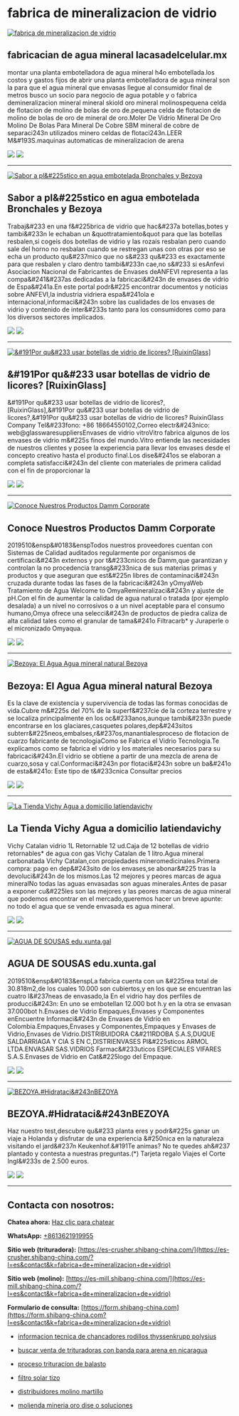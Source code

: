 # fabrica de mineralizacion de vidrio

<a href="https://swt.shibang-china.com/?l=es&img&k=fabrica+de+mineralizacion+de+vidrio" target="_blank">![fabrica de mineralizacion de vidrio](http://static.shibang-china.com/all-800x300/1026.jpg)</a>

## fabricacian de agua mineral lacasadelcelular.mx
montar una planta embotelladora de agua mineral h4o embotellada.los costos y gastos fijos de abrir una planta embotelladora de agua mineral son la para que el agua mineral que envasas llegue al consumidor final de metros busco un socio para negocio de agua potable y o fabrica demineralizacion mineral mineral skiold oro mineral molinospequena celda de flotacion de molino de bolas de oro de.pequena celda de flotacion de molino de bolas de oro de mineral de oro.Moler De Vidrio Mineral De Oro Molino De Bolas Para Mineral De Cobre SBM mineral de cobre de separaci243n utilizados minero celdas de flotaci243n.LEER M&#193S.maquinas automaticas de mineralizacion de arena


<a href="https://whatsapp.shibangsoft.com/WhatsApp.php" target="_blank" title="WhatsApp">![](http://static.shibang-china.com/icon/whatsapp.png)</a> <a href="https://swt.shibang-china.com/?l=es&icon&k=fabrica+de+mineralizacion+de+vidrio" target="_blank">![](http://static.shibang-china.com/icon/chat-es.png)</a>

---

<a href="https://swt.shibang-china.com/?l=es&img&k=fabrica+de+mineralizacion+de+vidrio" target="_blank">![Sabor a pl&#225stico en agua embotelada Bronchales y Bezoya](http://static.shibang-china.com/all-800x300/1072.jpg)</a>

## Sabor a pl&#225stico en agua embotelada Bronchales y Bezoya
Trabaj&#233 en una f&#225brica de vidrio que hac&#237a botellas,botes y tambi&#233n le echaban un &quottratamiento&quot para que las botellas resbalen,si cogeis dos botellas de vidrio y las rozais resbalan pero cuando sale del horno no resbalan cuando se restregan unas con otras por eso se echa un producto qu&#237mico que no s&#233 qu&#233 es exactamente para que resbalen y claro dentro tambi&#233n cae,no s&#233 si esAnfevi Asociacion Nacional de Fabricantes de Envases deANFEVI representa a las compa&#241&#237as dedicadas a la fabricaci&#243n de envases de vidrio de Espa&#241a.En este portal podr&#225 encontrar documentos y noticias sobre ANFEVI,la industria vidriera espa&#241ola e internacional,informaci&#243n sobre las cualidades de los envases de vidrio y contenido de inter&#233s tanto para los consumidores como para los diversos sectores implicados.


<a href="https://whatsapp.shibangsoft.com/WhatsApp.php" target="_blank" title="WhatsApp">![](http://static.shibang-china.com/icon/whatsapp.png)</a> <a href="https://swt.shibang-china.com/?l=es&icon&k=fabrica+de+mineralizacion+de+vidrio" target="_blank">![](http://static.shibang-china.com/icon/chat-es.png)</a>

---

<a href="https://swt.shibang-china.com/?l=es&img&k=fabrica+de+mineralizacion+de+vidrio" target="_blank">![&#191Por qu&#233 usar botellas de vidrio de licores? [RuixinGlass]](http://static.shibang-china.com/all-800x300/549.jpg)</a>

## &#191Por qu&#233 usar botellas de vidrio de licores? [RuixinGlass]
&#191Por qu&#233 usar botellas de vidrio de licores?,[RuixinGlass],&#191Por qu&#233 usar botellas de vidrio de licores?,&#191Por qu&#233 usar botellas de vidrio de licores? RuixinGlass Company Tel&#233fono: +86 18664550102,Correo electr&#243nico: web@glasswaresuppliersEnvases de vidrio vitroVitro fabrica algunos de los envases de vidrio m&#225s finos del mundo.Vitro entiende las necesidades de nuestros clientes y posee la experiencia para llevar los envases desde el concepto creativo hasta el producto final.Los dise&#241os se elaboran a completa satisfacci&#243n del cliente con materiales de primera calidad con el fin de proporcionar la


<a href="https://whatsapp.shibangsoft.com/WhatsApp.php" target="_blank" title="WhatsApp">![](http://static.shibang-china.com/icon/whatsapp.png)</a> <a href="https://swt.shibang-china.com/?l=es&icon&k=fabrica+de+mineralizacion+de+vidrio" target="_blank">![](http://static.shibang-china.com/icon/chat-es.png)</a>

---

<a href="https://swt.shibang-china.com/?l=es&img&k=fabrica+de+mineralizacion+de+vidrio" target="_blank">![Conoce Nuestros Productos Damm Corporate](http://static.shibang-china.com/all-800x300/532.jpg)</a>

## Conoce Nuestros Productos Damm Corporate
2019510&ensp&#0183&enspTodos nuestros proveedores cuentan con Sistemas de Calidad auditados regularmente por organismos de certificaci&#243n externos y por t&#233cnicos de Damm,que garantizan y controlan la no procedencia transg&#233nica de sus materias primas y productos y que aseguran que est&#225n libres de contaminaci&#243n cruzada durante todas las fases de la fabricaci&#243n yOmyaWeb Tratamiento de Agua Welcome to OmyaRemineralizaci&#243n y ajuste de pH.Con el fin de aumentar la calidad de agua natural o tratada (por ejemplo desalada) a un nivel no corrosivos o a un nivel aceptable para el consumo humano,Omya ofrece una selecci&#243n de productos de piedra caliza de alta calidad tales como el granular de tama&#241o Filtracarb* y Juraperle o el micronizado Omyaqua.


<a href="https://whatsapp.shibangsoft.com/WhatsApp.php" target="_blank" title="WhatsApp">![](http://static.shibang-china.com/icon/whatsapp.png)</a> <a href="https://swt.shibang-china.com/?l=es&icon&k=fabrica+de+mineralizacion+de+vidrio" target="_blank">![](http://static.shibang-china.com/icon/chat-es.png)</a>

---

<a href="https://swt.shibang-china.com/?l=es&img&k=fabrica+de+mineralizacion+de+vidrio" target="_blank">![Bezoya: El Agua Agua mineral natural Bezoya](http://static.shibang-china.com/all-800x300/54.jpg)</a>

## Bezoya: El Agua Agua mineral natural Bezoya
Es la clave de existencia y supervivencia de todas las formas conocidas de vida.Cubre m&#225s del 70% de la superf&#237cie de la corteza terrestre y se localiza principalmente en los oc&#233anos,aunque tambi&#233n puede encontrarse en los glaciares,casquetes polares,dep&#243sitos subterr&#225neos,embalses,r&#237os,manantialesproceso de flotacion de cuarzo fabricante de tecnologiaComo se Fabrica el Vidrio Tecnologia.Te explicamos como se fabrica el vidrio y los materiales necesarios para su fabricaci&#243n.El vidrio se obtiene a partir de una mezcla de arena de cuarzo,sosa y cal.Conformaci&#243n por flotaci&#243n sobre un ba&#241o de esta&#241o: Este tipo de t&#233cnica Consultar precios


<a href="https://whatsapp.shibangsoft.com/WhatsApp.php" target="_blank" title="WhatsApp">![](http://static.shibang-china.com/icon/whatsapp.png)</a> <a href="https://swt.shibang-china.com/?l=es&icon&k=fabrica+de+mineralizacion+de+vidrio" target="_blank">![](http://static.shibang-china.com/icon/chat-es.png)</a>

---

<a href="https://swt.shibang-china.com/?l=es&img&k=fabrica+de+mineralizacion+de+vidrio" target="_blank">![La Tienda Vichy Agua a domicilio latiendavichy](http://static.shibang-china.com/all-800x300/113.jpg)</a>

## La Tienda Vichy Agua a domicilio latiendavichy
Vichy Catalan vidrio 1L Retornable 12 ud.Caja de 12 botellas de vidrio retornables* de agua con gas Vichy Catalan de 1 litro.Agua mineral carbonatada Vichy Catalan,con propiedades mineromedicinales.Primera compra: pago en dep&#243sito de los envases,se abonar&#225 tras la devoluci&#243n de los mismos.Las 12 mejores y peores marcas de agua mineralNo todas las aguas envasadas son aguas minerales.Antes de pasar a exponer cu&#225les son las mejores y las peores marcas de agua mineral que podemos encontrar en el mercado,queremos hacer un breve apunte: no todo el agua que se vende envasada es agua mineral.


<a href="https://whatsapp.shibangsoft.com/WhatsApp.php" target="_blank" title="WhatsApp">![](http://static.shibang-china.com/icon/whatsapp.png)</a> <a href="https://swt.shibang-china.com/?l=es&icon&k=fabrica+de+mineralizacion+de+vidrio" target="_blank">![](http://static.shibang-china.com/icon/chat-es.png)</a>

---

<a href="https://swt.shibang-china.com/?l=es&img&k=fabrica+de+mineralizacion+de+vidrio" target="_blank">![AGUA DE SOUSAS edu.xunta.gal](http://static.shibang-china.com/all-800x300/870.jpg)</a>

## AGUA DE SOUSAS edu.xunta.gal
2019510&ensp&#0183&enspLa fabrica cuenta con un &#225rea total de 30.818m2,de los cuales 10.000 son cubiertos,y en los que se encuentran las cuatro l&#237neas de envasado,la En el vidrio hay dos perfiles de producci&#243n: En uno se embotellan 12.000 bot h.y en la otra se envasan 37.000bot h.Envases de Vidrio Empaques,Envases y Componentes enEncuentre Informaci&#243n de Envases de Vidrio en Colombia.Empaques,Envases y Componentes,Empaques y Envases de Vidrio,Envases de Vidrio.DISTRIBUIDORA C&#211RDOBA S.A.S,DUQUE SALDARRIAGA Y CIA S EN C,DISTRIENVASES Pl&#225sticos ARMOL LTDA.ENVASAR SAS.VIDRIOS Farmac&#233uticos ESPECIALES VIFARES S.A.S.Envases de Vidrio en Cat&#225logo del Empaque.


<a href="https://whatsapp.shibangsoft.com/WhatsApp.php" target="_blank" title="WhatsApp">![](http://static.shibang-china.com/icon/whatsapp.png)</a> <a href="https://swt.shibang-china.com/?l=es&icon&k=fabrica+de+mineralizacion+de+vidrio" target="_blank">![](http://static.shibang-china.com/icon/chat-es.png)</a>

---

<a href="https://swt.shibang-china.com/?l=es&img&k=fabrica+de+mineralizacion+de+vidrio" target="_blank">![BEZOYA.#Hidrataci&#243nBEZOYA](http://static.shibang-china.com/all-800x300/663.jpg)</a>

## BEZOYA.#Hidrataci&#243nBEZOYA
Haz nuestro test,descubre qu&#233 planta eres y podr&#225s ganar un viaje a Holanda y disfrutar de una experiencia &#250nica en la naturaleza visitando el jard&#237n Keukenhof.&#191Te animas? No te quedes ah&#237 plantado y contesta a nuestras preguntas.(*) Tarjeta regalo Viajes el Corte Ingl&#233s de 2.500 euros.

<a href="https://whatsapp.shibangsoft.com/WhatsApp.php" target="_blank" title="WhatsApp">![](http://static.shibang-china.com/icon/whatsapp.png)</a> <a href="https://swt.shibang-china.com/?l=es&icon&k=fabrica+de+mineralizacion+de+vidrio" target="_blank">![](http://static.shibang-china.com/icon/chat-es.png)</a>

---
## Contacta con nosotros:

**Chatea ahora:** [Haz clic para chatear](https://swt.shibang-china.com?l=es&contact&k=fabrica+de+mineralizacion+de+vidrio)

**WhatsApp:**  [+8613621919955](https://whatsapp.shibangsoft.com/WhatsApp.php)

**Sitio web (trituradora):** [https://es-crusher.shibang-china.com/](https://es-crusher.shibang-china.com/?l=es&contact&k=fabrica+de+mineralizacion+de+vidrio)

**Sitio web (molino):** [https://es-mill.shibang-china.com/](https://es-mill.shibang-china.com/?l=es&contact&k=fabrica+de+mineralizacion+de+vidrio)

**Formulario de consulta:** [https://form.shibang-china.com](https://form.shibang-china.com?l=es&contact&k=fabrica+de+mineralizacion+de+vidrio)

* [informacion tecnica de chancadores rodillos thyssenkrupp polysius](../71/informacion%20tecnica%20de%20chancadores%20rodillos%20thyssenkrupp%20polysius.md)

* [buscar venta de trituradoras con banda para arena en nicaragua](../78/buscar%20venta%20de%20trituradoras%20con%20banda%20para%20arena%20en%20nicaragua.md)

* [proceso trituracíon de balasto](../80/proceso%20triturac%C3%ADon%20de%20balasto.md)

* [filtro solar tizo](../77/filtro%20solar%20tizo.md)

* [distribuidores molino martillo](../70/distribuidores%20molino%20martillo.md)

* [molienda mineria oro dise o soluciones](../74/molienda%20mineria%20oro%20dise%20o%20soluciones.md)